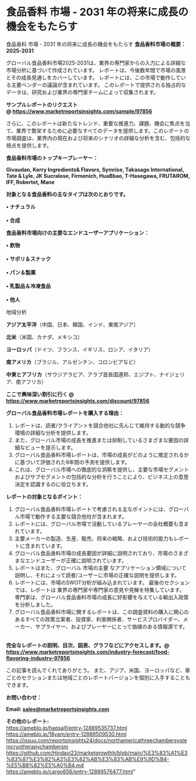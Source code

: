 # 食品香料 市場 - 2031 年の将来に成長の機会をもたらす
食品香料 市場 - 2031 年の将来に成長の機会をもたらす
<strong><b>食品香料市場の概要：2025-2031</b></strong>

グローバル食品香料市場2025-2031は、業界の専門家からの入力による詳細な市場分析に基づいて作成されています。 レポートは、今後数年間で市場の風景とその成長見通しをカバーしています。 レポートには、この市場で動作している主要ベンダーの議論が含まれています。 このレポートで提供される独占的なデータは、研究および業界の専門家チームによって収集されます。

<strong>サンプルレポートのリクエスト @ <a href=https://www.marketreportsinsights.com/sample/97856>https://www.marketreportsinsights.com/sample/97856</a></strong>

さらに、このレポートは新たなトレンド、重要な推進力、課題、機会に焦点を当て、業界で繁栄するために必要なすべてのデータを提供します。このレポートの市場調査は、業界内の現在および将来のシナリオの詳細な分析を含む、包括的な視点を提供します。

<strong>食品香料市場のトップキープレーヤー：</strong>

<strong>Givaudan, Kerry Ingredients& Flavors, Symrise, Takasago International, Tate & Lyle, JK Sucralose, Firmenich, HuaBbao, T-Hasegawa, FRUTAROM, IFF, Robertet, Mane</strong>

<strong><b>対象となる食品香料の主なタイプは次のとおりです。</b></strong>

<strong>• ナチュラル<br><br>• 合成</strong>

<strong><b>食品香料市場向けの主要なエンドユーザーアプリケーション：</b></strong>

<strong>• 飲物<br><br>• サボリ＆スナック<br><br>• パン＆製菓<br><br>• 乳製品＆冷凍食品<br><br>• 他人</strong>

 地域分析

<strong><b>アジア太平洋</b></strong>（中国、日本、韓国、インド、東南アジア）

<strong><b>北米</b></strong>（米国、カナダ、メキシコ）

<strong><b>ヨーロッパ</b></strong>（ドイツ、フランス、イギリス、ロシア、イタリア）

<strong><b>南アメリカ</b></strong>（ブラジル、アルゼンチン、コロンビアなど）

<strong><b>中東とアフリカ</b></strong>（サウジアラビア、アラブ首長国連邦、エジプト、ナイジェリア、南アフリカ）

<strong>ここで興味深い割引に行く @ <a href=https://www.marketreportsinsights.com/discount/97856>https://www.marketreportsinsights.com/discount/97856</a></strong>

<strong><b>グローバル食品香料市場レポートを購入する理由：</b></strong>
<ol>
  <li>レポートは、読者/クライアントを競合他社に先んじて維持する動的な競争環境の詳細な分析を提供します。</li>
  <li>また、グローバル市場の成長を推進または抑制しているさまざまな要因の詳細なビューを提示します。</li>
  <li>グローバル食品香料市場レポートは、市場の成長がどのように推定されるかに基づいて評価された8年間の予測を提供します。</li>
  <li>これは、グローバル市場への徹底的な洞察を提供し、主要な市場セグメントおよびサブセグメントの包括的な分析を行うことにより、ビジネス上の意思決定を認識するのに役立ちます。</li>
</ol>
<strong><b>レポートの対象となるポイント：</b></strong>
<ol>
  <li>グローバル食品香料市場レポートで考慮される主なポイントには、グローバル市場で動作する主要な競合他社が含まれます。</li>
  <li>レポートには、グローバル市場で活動しているプレーヤーの会社概要も含まれています。</li>
  <li>主要メーカーの製造、生産、販売、将来の戦略、および技術的能力もレポートに含まれています。</li>
  <li>グローバル食品香料市場の成長要因が詳細に説明されており、市場のさまざまなエンドユーザーが正確に説明されています。</li>
  <li>レポートはまた、グローバル 市場の主要 なアプリケーション領域について説明し、それによって読者/ユーザーに市場の正確な説明を提供します。</li>
  <li>レポートには、市場のSWOT分析が組み込まれています。 最後のセクションでは、レポートは 業界の専門家や専門家の意見や見解を特集しています。 専門家は、グローバル食品香料市場の成長に好影響を与えている輸出入政策を分析しました。</li>
  <li>グローバル食品香料市場に関するレポートは、この調査資料の購入に関心のあるすべての政策立案者、投資家、利害関係者、サービスプロバイダー、メーカー、サプライヤー、およびプレーヤーにとって価値のある情報源です。</li>
</ol><br>
<strong>完全なレポートの説明、目次、図表、グラフなどにアクセスします。@ <a href=https://www.marketreportsinsights.com/industry-forecast/food-flavoring-industry-97856>https://www.marketreportsinsights.com/industry-forecast/food-flavoring-industry-97856</a></strong>

この記事を読んでくれてありがとう。 また、アジア、米国、ヨーロッパなど、章ごとのセクションまたは地域ごとのレポートバージョンを個別に入手することもできます。

<strong><b>お問い合わせ：</b></strong>

<strong>Email: </strong><a href=mailto:sales@marketreportsinsights.com><strong>sales@marketreportsinsights.com</strong></a>

<strong>その他のレポート:</strong>
<br>
<a href=https://ameblo.jp/haqsaif/entry-12889535737.html>https://ameblo.jp/haqsaif/entry-12889535737.html</a>
<br>
<a href=https://ameblo.jp/18yam/entry-12889509530.html>https://ameblo.jp/18yam/entry-12889509530.html</a>
<br>
<a href=https://issuu.com/reportsinsights24/docs/northamericathreechambersystemcryotherapychambersm>https://issuu.com/reportsinsights24/docs/northamericathreechambersystemcryotherapychambersm</a>
<br>
<a href=https://github.com/Hindavi23/marketgrowthh/blob/main/%E3%83%A1%E3%83%87%E3%82%A3%E3%82%AB%E3%83%AB%E9%9D%B4-%E5%B8%82%E5%A0%B4.md>https://github.com/Hindavi23/marketgrowthh/blob/main/%E3%83%A1%E3%83%87%E3%82%A3%E3%82%AB%E3%83%AB%E9%9D%B4-%E5%B8%82%E5%A0%B4.md</a>
<br>
<a href=https://ameblo.jp/cargo656/entry-12889576477.html>https://ameblo.jp/cargo656/entry-12889576477.html</a>"
